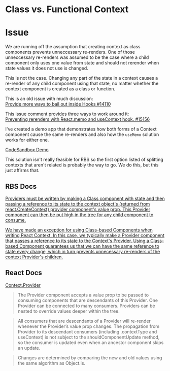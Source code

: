 # Class vs. Functional Context

# Issue

We are running off the assumption that creating context as class components prevents unneccessary re-renders. One of those unneccessary re-renders was assumed to be the case where a child component only uses one value from state and should not rerender when state values it does not use is changed.

This is not the case. Changing any part of the state in a context causes a re-render of any child component using that state, no matter whether the context component is created as a class or function.

This is an old issue with much discussion:  
[Provide more ways to bail out inside Hooks #14110](https://github.com/facebook/react/issues/14110)

This issue comment provides three ways to work around it:  
[Preventing rerenders with React.memo and useContext hook. #15156](https://github.com/facebook/react/issues/15156#issuecomment-474590693)

I've created a demo app that demonstrates how both forms of a Context component cause the same re-renders and also how the `useMemo` solution works for either one.

[CodeSandbox Demo](https://codesandbox.io/s/flamboyant-cdn-y1knl?file=/README.md)

This solution isn't really feasible for RBS so the first option listed of splitting contexts that aren't related is probably the way to go. We do this, but this just affirms that.

## RBS Docs

[Providers must be written by making a Class component with state and then passing a reference to its state to the context object's (returned from react.CreateContext) provider component's value prop. This Provider component can then be put high in the tree for any child component to consume.](https://github.com/buildcom/react-build-store/tree/main/src/contexts#how-to-use-context)

[We have made an exception for using Class-based Components when writing React Context. In this case, we typically make a Provider component that passes a reference to its state to the Context's Provider. Using a Class-based Component guarantees us that we can have the same reference to state every change, which in turn prevents unnecessary re-renders of the context Provider's children.](https://github.com/buildcom/react-build-store/blob/main/docs/architecture/decisions/0021-usage-of-function-components.md#exceptions)

## React Docs

[Context.Provider](https://reactjs.org/docs/context.html#contextprovider)

> The Provider component accepts a value prop to be passed to consuming components that are descendants of this Provider. One Provider can be connected to many consumers. Providers can be nested to override values deeper within the tree.

> All consumers that are descendants of a Provider will re-render whenever the Provider’s value prop changes. The propagation from Provider to its descendant consumers (including .contextType and useContext) is not subject to the shouldComponentUpdate method, so the consumer is updated even when an ancestor component skips an update.

> Changes are determined by comparing the new and old values using the same algorithm as Object.is.
